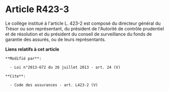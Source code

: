 # Article R423-3

Le collège institué à l'article L. 423-2 est composé du directeur général du Trésor ou son représentant, du président de
l'Autorité de contrôle prudentiel et de résolution et du président du conseil de surveillance du fonds de garantie des
assurés, ou de leurs représentants.

**Liens relatifs à cet article**

	**Modifié par**:

	  - Loi n°2013-672 du 26 juillet 2013 - art. 24 (V)

	**Cite**:

	  - Code des assurances - art. L423-2 (V)
